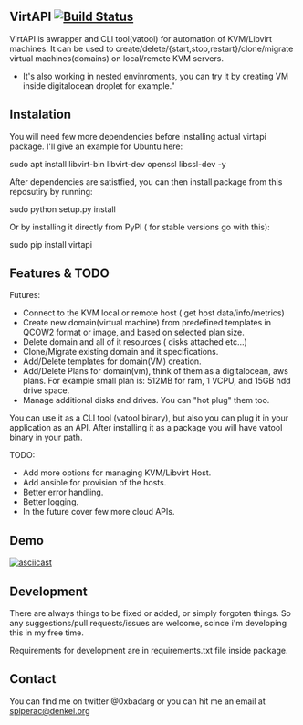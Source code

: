 VirtAPI [![Build Status](https://travis-ci.org/spiperac/virtapi.svg?branch=master)](https://travis-ci.org/spiperac/virtapi)
-----


VirtAPI is awrapper and CLI tool(vatool) for automation of KVM/Libvirt machines.
It can be used to create/delete/{start,stop,restart}/clone/migrate virtual machines(domains) on local/remote KVM servers.
* It's also working in nested envinroments, you can try it by creating VM inside digitalocean droplet for example."

Instalation
-----

You will need few more dependencies before installing actual virtapi package.
I'll give an example for Ubuntu here:

  sudo apt install libvirt-bin libvirt-dev openssl libssl-dev -y

After dependencies are satistfied, you can then install package from this reposutiry by running:

  sudo python setup.py install

Or by installing it directly from PyPI ( for stable versions go with this):

  sudo pip install virtapi


Features & TODO
-----

Futures:
- Connect to the KVM local or remote host ( get host data/info/metrics)
- Create new domain(virtual machine) from predefined templates in QCOW2 format or image, and based on selected plan size.
- Delete domain and all of it resources ( disks attached etc...)
- Clone/Migrate existing domain and it specifications.
- Add/Delete templates for domain(VM) creation.
- Add/Delete Plans for domain(vm), think of them as a digitalocean, aws plans. For example small plan is: 512MB for ram, 1 VCPU, and 15GB hdd drive space.
- Manage additional disks and drives. You can "hot plug" them too.

You can use it as a CLI tool (vatool binary), but also you can plug it in your application as an API.
After installing it as a package you will have vatool binary in your path.

TODO:
- Add more options for managing KVM/Libvirt Host.
- Add ansible for provision of the hosts.
- Better error handling.
- Better logging.
- In the future cover few more cloud APIs.


Demo
-----
[![asciicast](https://asciinema.org/a/bBVzd6jvwVKTj8efqg6v83VEq.png)](https://asciinema.org/a/bBVzd6jvwVKTj8efqg6v83VEq)


Development
-----

There are always things to be fixed or added, or simply forgoten things. So any suggestions/pull requests/issues are welcome, scince i'm developing this
in my free time.

Requirements for development are in requirements.txt file inside package.


Contact
-----

You can find me on twitter @0xbadarg
or you can hit me an email at spiperac@denkei.org
